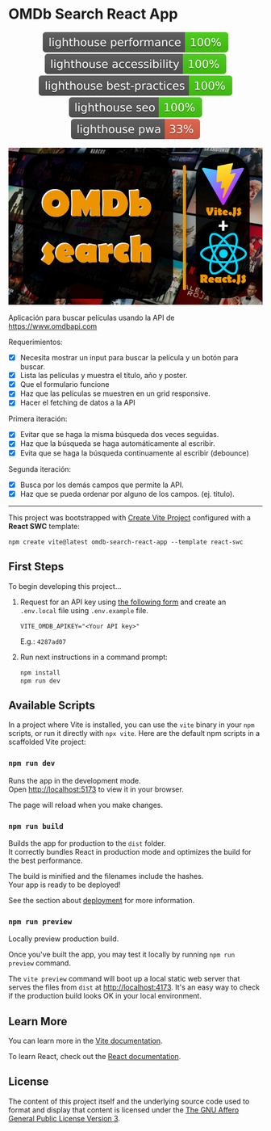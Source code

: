 # OMDb Search React App

<div align="center" markdown="1">

[![Lighthouse Performance Badge](./target/lighthouse/lighthouse_performance.svg)](https://googlechrome.github.io/lighthouse/viewer/?psiurl=https%3A%2F%2Fdavorpa.github.io%2Fomdb-search-react-app%2F&strategy=mobile&category=performance&category=accessibility&category=best-practices&category=seo&category=pwa#performance) [![Lighthouse Accessibility Badge](./target/lighthouse/lighthouse_accessibility.svg)](https://googlechrome.github.io/lighthouse/viewer/?psiurl=https%3A%2F%2Fdavorpa.github.io%2Fomdb-search-react-app%2F&strategy=mobile&category=performance&category=accessibility&category=best-practices&category=seo&category=pwa#accessibility) [![Lighthouse Best Practices Badge](./target/lighthouse/lighthouse_best-practices.svg)](https://googlechrome.github.io/lighthouse/viewer/?psiurl=https%3A%2F%2Fdavorpa.github.io%2Fomdb-search-react-app%2F&strategy=mobile&category=performance&category=accessibility&category=best-practices&category=seo&category=pwa#best-practices) [![Lighthouse SEO Badge](./target/lighthouse/lighthouse_seo.svg)](https://googlechrome.github.io/lighthouse/viewer/?psiurl=https%3A%2F%2Fdavorpa.github.io%2Fomdb-search-react-app%2F&strategy=mobile&category=performance&category=accessibility&category=best-practices&category=seo&category=pwa#seo) [![Lighthouse PWA Badge](./target/lighthouse/lighthouse_pwa.svg)](https://googlechrome.github.io/lighthouse/viewer/?psiurl=https%3A%2F%2Fdavorpa.github.io%2Fomdb-search-react-app%2F&strategy=mobile&category=performance&category=accessibility&category=best-practices&category=seo&category=pwa#pwa)

![screenshot](screenshot.png)

</div>

Aplicación para buscar películas usando la API de <https://www.omdbapi.com>

Requerimientos:

- [x] Necesita mostrar un input para buscar la película y un botón para buscar.
- [x] Lista las películas y muestra el título, año y poster.
- [x] Que el formulario funcione
- [x] Haz que las películas se muestren en un grid responsive.
- [x] Hacer el fetching de datos a la API

Primera iteración:

- [x] Evitar que se haga la misma búsqueda dos veces seguidas.
- [x] Haz que la búsqueda se haga automáticamente al escribir.
- [x] Evita que se haga la búsqueda continuamente al escribir (debounce)

Segunda iteración:

- [x] Busca por los demás campos que permite la API.
- [x] Haz que se pueda ordenar por alguno de los campos. (ej. titulo).

---

This project was bootstrapped with [Create Vite Project](https://vitejs.dev/guide/#scaffolding-your-first-vite-project) configured with a **React SWC** template:

```shell
npm create vite@latest omdb-search-react-app --template react-swc
```

## First Steps

To begin developing this project...

1. Request for an API key using [the following form](https://www.omdbapi.com/apikey.aspx) and create an `.env.local` file using `.env.example` file.

    ```properties
    VITE_OMDB_APIKEY="<Your API key>"
    ```

    E.g.: `4287ad07`

2. Run next instructions in a command prompt:

    ```shell
    npm install
    npm run dev
    ```

## Available Scripts

In a project where Vite is installed, you can use the `vite` binary in your `npm` scripts, or run it directly with `npx vite`. Here are the default npm scripts in a scaffolded Vite project:

### `npm run dev`

Runs the app in the development mode.\
Open [http://localhost:5173](http://localhost:5173) to view it in your browser.

The page will reload when you make changes.

### `npm run build`

Builds the app for production to the `dist` folder.\
It correctly bundles React in production mode and optimizes the build for the best performance.

The build is minified and the filenames include the hashes.\
Your app is ready to be deployed!

See the section about [deployment](https://vitejs.dev/guide/static-deploy.html) for more information.

### `npm run preview`

Locally preview production build.

Once you've built the app, you may test it locally by running `npm run preview` command.

The `vite preview` command will boot up a local static web server that serves the files from `dist` at [http://localhost:4173](http://localhost:4173). It's an easy way to check if the production build looks OK in your local environment.

## Learn More

You can learn more in the [Vite documentation](https://vitejs.dev/guide/).

To learn React, check out the [React documentation](https://reactjs.org/).

## License

The content of this project itself and the underlying source code used to format and display that content is licensed under the [The GNU Affero General Public License Version 3](LICENSE).
